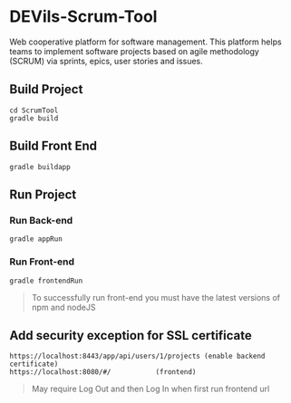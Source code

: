 # DEVils-Scrum-Tool
Web cooperative platform for software management. This platform helps teams to implement software projects based on agile methodology (SCRUM) via sprints, epics, user stories and issues.

## Build Project
    cd ScrumTool
    gradle build

## Build Front End
	gradle buildapp		

## Run Project

### Run Back-end
    gradle appRun
  
### Run Front-end
    gradle frontendRun
> To successfully run front-end you must have the latest versions of npm and nodeJS

## Add security exception for SSL certificate
	https://localhost:8443/app/api/users/1/projects (enable backend certificate)
	https://localhost:8080/#/ 			(frontend)
> May require Log Out and then Log In when first run frontend url